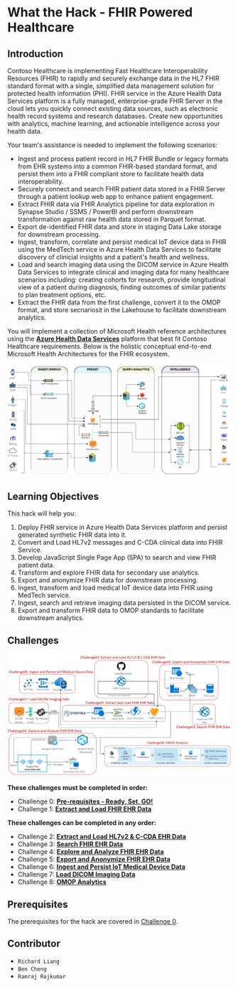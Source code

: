 # What the Hack - FHIR Powered Healthcare
## Introduction
Contoso Healthcare is implementing Fast Healthcare Interoperability Resources (FHIR) to rapidly and securely exchange data in the HL7 FHIR standard format with a single, simplified data management solution for protected health information (PHI). FHIR service in the Azure Health Data Services platform is a fully managed, enterprise-grade FHIR Server in the cloud lets you quickly connect existing data sources, such as electronic health record systems and research databases. Create new opportunities with analytics, machine learning, and actionable intelligence across your health data.

Your team's assistance is needed to implement the following scenarios:
   * Ingest and process patient record in HL7 FHIR Bundle or legacy formats from EHR systems into a common FHIR-based standard format, and persist them into a FHIR compliant store to facilitate health data interoperability.
   * Securely connect and search FHIR patient data stored in a FHIR Server through a patient lookup web app to enhance patient engagement.
   * Extract FHIR data via FHIR Analytics pipeline for data exploration in Synapse Studio / SSMS / PowerBI and perform downstream transformation against raw health data stored in Parquet format.
   * Export de-identified FHIR data and store in staging Data Lake storage for downstream processing.
   * Ingest, transform, correlate and persist medical IoT device data in FHIR using the MedTech service in Azure Health Data Services to facilitate discovery of clinicial insights and a patient's health and wellness.
   * Load and search imaging data using the DICOM service in Azure Health Data Services to integrate clinical and imaging data for many healthcare scenarios including: creating cohorts for research, provide longitudinal view of a patient during diagnosis, finding outcomes of similar patients to plan treatment options, etc.
   * Extract the FHIR data from the first challenge, convert it to the OMOP format, and store secnariosit in the Lakehouse to facilitate downstream analytics.

You will implement a collection of Microsoft Health reference architectures using the **[Azure Health Data Services](https://docs.microsoft.com/en-us/azure/healthcare-apis/)** platform that best fit Contoso Healthcare requirements. Below is the holistic conceptual end-to-end Microsoft Health Architectures for the FHIR ecosystem.

![Health Architecture](./images/HealthArchitecture.png)

## Learning Objectives
This hack will help you:
1. Deploy FHIR service in Azure Health Data Services platform and persist generated synthetic FHIR data into it.
2. Convert and Load HL7v2 messages and C-CDA clinical data into FHIR Service.
3. Develop JavaScript Single Page App (SPA) to search and view FHIR patient data.
4. Transform and explore FHIR data for secondary use analytics.
5. Export and anonymize FHIR data for downstream processing.
6. Ingest, transform and load medical IoT device data into FHIR using MedTech service.
7. Ingest, search and retrieve imaging data persisted in the DICOM service.
8. Export and transform FHIR data to OMOP standards to facilitate downstream analytics.

## Challenges
<center><img src="./images/challenges_architecture.png" width="850"></center>

**These challenges must be completed in order:**
- Challenge 0: **[Pre-requisites - Ready, Set, GO!](Student/Challenge00.md)**
- Challenge 1: **[Extract and Load FHIR EHR Data](Student/Challenge01.md)**

**These challenges can be completed in any order:**
- Challenge 2: **[Extract and Load HL7v2 & C-CDA EHR Data](Student/Challenge02.md)**
- Challenge 3: **[Search FHIR EHR Data](Student/Challenge03.md)**
- Challenge 4: **[Explore and Analyze FHIR EHR Data](Student/Challenge04.md)**
- Challenge 5: **[Export and Anonymize FHIR EHR Data](Student/Challenge05.md)**
- Challenge 6: **[Ingest and Persist IoT Medical Device Data](Student/Challenge06.md)**
- Challenge 7: **[Load DICOM Imaging Data](Student/Challenge07.md)**
- Challenge 8: **[OMOP Analytics](Student/Challenge08.md)**

## Prerequisites
The prerequisites for the hack are covered in [Challenge 0](Student/Challenge00.md).

## Contributor
- `Richard Liang`
- `Ben Cheng`
- `Ramraj Rajkumar` 


